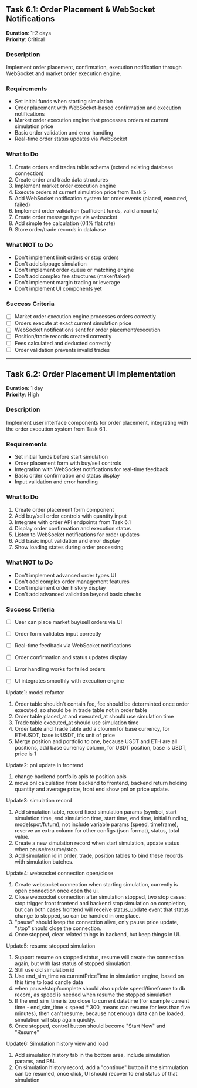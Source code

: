 
## Task 6.1: Order Placement & WebSocket Notifications
**Duration**: 1-2 days  
**Priority**: Critical

### Description
Implement order placement, confirmation, execution notification through WebSocket and market order execution engine.

### Requirements
- Set initial funds when starting simulation
- Order placement with WebSocket-based confirmation and execution notifications
- Market order execution engine that processes orders at current simulation price
- Basic order validation and error handling
- Real-time order status updates via WebSocket

### What to Do
1. Create orders and trades table schema (extend existing database connection)
2. Create order and trade data structures
3. Implement market order execution engine
4. Execute orders at current simulation price from Task 5
5. Add WebSocket notification system for order events (placed, executed, failed)
6. Implement order validation (sufficient funds, valid amounts)
7. Create order message type via websocket 
8. Add simple fee calculation (0.1% flat rate)
9. Store order/trade records in database

### What NOT to Do
- Don't implement limit orders or stop orders
- Don't add slippage simulation
- Don't implement order queue or matching engine
- Don't add complex fee structures (maker/taker)
- Don't implement margin trading or leverage
- Don't implement UI components yet

### Success Criteria
- [ ] Market order execution engine processes orders correctly
- [ ] Orders execute at exact current simulation price
- [ ] WebSocket notifications sent for order placement/execution
- [ ] Position/trade records created correctly
- [ ] Fees calculated and deducted correctly
- [ ] Order validation prevents invalid trades

---

## Task 6.2: Order Placement UI Implementation
**Duration**: 1 day  
**Priority**: High

### Description
Implement user interface components for order placement, integrating with the order execution system from Task 6.1.

### Requirements
- Set initial funds before start simulation
- Order placement form with buy/sell controls
- Integration with WebSocket notifications for real-time feedback
- Basic order confirmation and status display
- Input validation and error handling

### What to Do
1. Create order placement form component
2. Add buy/sell order controls with quantity input
3. Integrate with order API endpoints from Task 6.1
4. Display order confirmation and execution status
5. Listen to WebSocket notifications for order updates
6. Add basic input validation and error display
7. Show loading states during order processing

### What NOT to Do
- Don't implement advanced order types UI
- Don't add complex order management features
- Don't implement order history display
- Don't add advanced validation beyond basic checks

### Success Criteria
- [ ] User can place market buy/sell orders via UI
- [ ] Order form validates input correctly
- [ ] Real-time feedback via WebSocket notifications
- [ ] Order confirmation and status updates display
- [ ] Error handling works for failed orders
- [ ] UI integrates smoothly with execution engine


Update1: model refactor
1. Order table shouldn't contain fee, fee should be determinted once order executed, so should be in trade table not in order table
2. Order table placed_at and executed_at should use simulation time
3. Trade table executed_at should use simulation time
4. Order table and Trade table add a cloumn for base currency, for ETHUSDT, base is USDT, it's unit of price
5. Merge position and portfolio to one, because USDT and ETH are all positions, add base currency column, for USDT position, base is USDT, price is 1


Update2: pnl update in frontend
1. change backend portfolio apis to position apis
2. move pnl calculation from backend to frontend, backend return holding quantity and average price, front end show pnl on price update.


Update3: simulation record
1. Add simulation table, record fixed simulation params (symbol, start simulation time, end simulation time, start time, end time, initial funding, mode(spot/future), not include variable params (speed, timeframe), reserve an extra column for other configs (json format), status, total value.
2. Create a new simulation record when start simulation, update status when pause/resume/stop.
3. Add simulation id in order, trade, position tables to bind these records with simulation batches.

Update4: websocket connection open/close
1. Create websocket connection when starting simulation, currently is open connection once open the ui.
2. Close websocket connection after simulation stopped, two stop cases: stop trigger front frontend and backend stop simulation on completion, but can both cases frontend will receive status_update event that status change to stopped, so can be handled in one place.
3. "pause" should keep the connection alive, only pause price update, "stop" should close the connection.
4. Once stopped, clear related things in backend, but keep things in UI.

Update5: resume stopped simulation
1. Support resume on stopped status, resume will create the connection again, but with last status of stopped simulation. 
2. Still use old simulation id
3. Use end_sim_time as currentPriceTime in simulation engine, based on this time to load candle data
4. when pause/stop/complete should also update speed/timeframe to db record, as speed is needed when resume the stopped simulation
5. If the end_sim_time is too close to current datetime (for example current time - end_sim_time < speed * 300, means can resume for less than five minutes), then can't resume, because not enough data can be loaded, simulation will stop again quickly.
6. Once stopped, control button should become "Start New" and "Resume"

Update6: Simulation history view and load
1. Add simulation history tab in the bottom area, include simulation params, and P&L
2. On simulation history record, add a "continue" button if the simmulation can be resumed, once click, UI should recover to end status of that simulation


